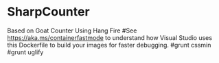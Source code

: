 # SharpCounter

Based on Goat Counter
Using Hang Fire
#See https://aka.ms/containerfastmode to understand how Visual Studio uses this Dockerfile to build your images for faster debugging.
#grunt cssmin
#grunt uglify
